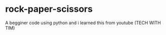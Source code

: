 # rock-paper-scissors
A begginer code using python and i learned this from youtube (TECH WITH TIM) 
